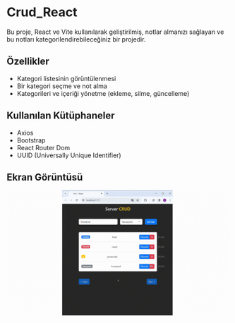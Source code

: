 ﻿<h1> Crud_React </h1>

Bu proje, React ve Vite kullanılarak geliştirilmiş, notlar almanızı sağlayan ve bu notları kategorilendirebileceğiniz bir projedir. 

<h2>Özellikler</h2>

- Kategori listesinin görüntülenmesi
- Bir kategori seçme ve not alma
- Kategorileri ve içeriği yönetme (ekleme, silme, güncelleme)

<h2>Kullanılan Kütüphaneler</h2>

- Axios
- Bootstrap
- React Router Dom
- UUID (Universally Unique Identifier)

<h2>Ekran Görüntüsü</h2>

![](ekran.gif)
